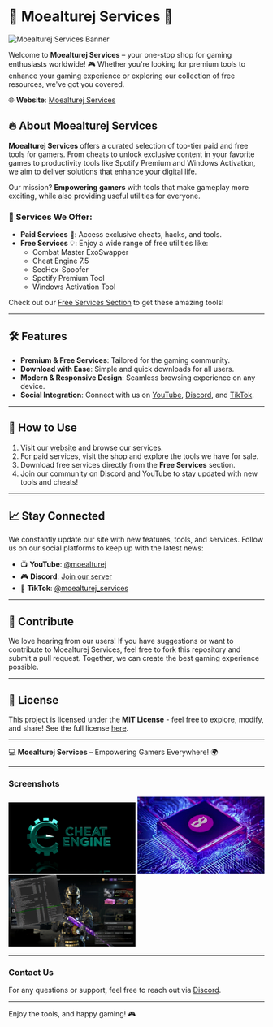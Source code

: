 # 🚀 Moealturej Services 🌟

![Moealturej Services Banner](Website/standard11.gif)

Welcome to **Moealturej Services** – your one-stop shop for gaming enthusiasts worldwide! 🎮 Whether you're looking for premium tools to enhance your gaming experience or exploring our collection of free resources, we've got you covered.

🌐 **Website**: [Moealturej Services](https://moealturej.bgng.io)

## 🔥 About Moealturej Services

**Moealturej Services** offers a curated selection of top-tier paid and free tools for gamers. From cheats to unlock exclusive content in your favorite games to productivity tools like Spotify Premium and Windows Activation, we aim to deliver solutions that enhance your digital life.

Our mission? **Empowering gamers** with tools that make gameplay more exciting, while also providing useful utilities for everyone.

### 🎯 Services We Offer:
- **Paid Services** 🛒: Access exclusive cheats, hacks, and tools.
- **Free Services** 💡: Enjoy a wide range of free utilities like:
  - Combat Master ExoSwapper
  - Cheat Engine 7.5
  - SecHex-Spoofer
  - Spotify Premium Tool
  - Windows Activation Tool

Check out our [Free Services Section](#free-services) to get these amazing tools!

---

## 🛠 Features

- **Premium & Free Services**: Tailored for the gaming community.
- **Download with Ease**: Simple and quick downloads for all users.
- **Modern & Responsive Design**: Seamless browsing experience on any device.
- **Social Integration**: Connect with us on [YouTube](https://www.youtube.com/@moealturej), [Discord](https://discord.gg/3cwsamjKvQ), and [TikTok](https://www.tiktok.com/@moealturej_services).

---

## 🚀 How to Use

1. Visit our [website](https://moealturej.github.io/moealturej/) and browse our services.
2. For paid services, visit the shop and explore the tools we have for sale.
3. Download free services directly from the **Free Services** section.
4. Join our community on Discord and YouTube to stay updated with new tools and cheats!

---

## 📈 Stay Connected

We constantly update our site with new features, tools, and services. Follow us on our social platforms to keep up with the latest news:

- 📺 **YouTube**: [@moealturej](https://www.youtube.com/@moealturej)
- 🎮 **Discord**: [Join our server](https://discord.gg/3cwsamjKvQ)
- 🎵 **TikTok**: [@moealturej_services](https://www.tiktok.com/@moealturej_services)

---

## 🤝 Contribute

We love hearing from our users! If you have suggestions or want to contribute to Moealturej Services, feel free to fork this repository and submit a pull request. Together, we can create the best gaming experience possible.

---

## 📜 License

This project is licensed under the **MIT License** - feel free to explore, modify, and share! See the full license [here](LICENSE).

---

💻 **Moealturej Services** – Empowering Gamers Everywhere! 🌍

---

### Screenshots

<img src="Website/cheatengine_logo_234.jpg" width="250"> <img src="Website/newspoofericon.webp" width="250"> <img src="Website/Screenshot 2024-09-01 120040.jpg" width="250">

---

### Contact Us

For any questions or support, feel free to reach out via [Discord](https://discord.gg/3cwsamjKvQ).

--- 

Enjoy the tools, and happy gaming! 🎮
